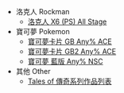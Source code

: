 * 洛克人 Rockman
  * [洛克人 X6 (PS) All Stage](speedrun/rockman-x6-allstage.md)
* 寶可夢 Pokemon
  * [寶可夢卡片 GB Any% ACE](speedrun/pokemon-tcg1-any-ace.md)
  * [寶可夢卡片 GB2 Any% ACE](speedrun/pokemon-tcg2-any-ace.md)
  * [寶可夢 藍版 Any% NSC](speedrun/pokemon-blue-any-nsc.md)
* 其他 Other
  * [Tales of 傳奇系列作品列表](other/tales-of-years.md)